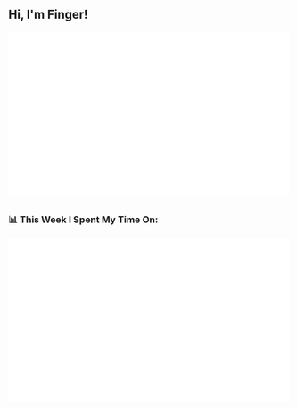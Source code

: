 <h2> Hi, I'm Finger!</h2>

<img align="right" src="https://raw.githubusercontent.com/spianmo/github-stats/master/generated/overview.svg#gh-light-mode-only">

<!-- <img align="right" height="160em" src="https://github-readme-stats-eight-theta.vercel.app/api/top-langs/?username=spianmo&layout=compact&langs_count=8&theme=algolia"/>	 -->
	
```go
package main

type Me struct {
	Name   string
	Job    string
	Code   string
	Skills string
}

func main() {
	me := &Me{
		Name:   "Finger",
		Job:    "Client-side Engineer",
		Code:   "Java and C++ and Others",
		Skills: "Android Security NLP ^o^",
	}
	_ = me
}
```


<h3>📊 This Week I Spent My Time On:</h3>
<img align='right' src="https://raw.githubusercontent.com/spianmo/github-stats/master/generated/languages.svg#gh-light-mode-only">

<!--START_SECTION:waka-->

```txt
Java                   6 hrs 5 mins    ███████░░░░░░░░░░░░░░░░░░   28.04 %
CMake                  5 hrs 43 mins   ██████▓░░░░░░░░░░░░░░░░░░   26.30 %
C++                    4 hrs 41 mins   █████▒░░░░░░░░░░░░░░░░░░░   21.56 %
Groovy                 59 mins         █░░░░░░░░░░░░░░░░░░░░░░░░   04.60 %
ObjectiveC             59 mins         █░░░░░░░░░░░░░░░░░░░░░░░░   04.59 %
```

<!--END_SECTION:waka-->
